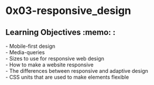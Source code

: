 <h1>0x03-responsive_design</h1>
<h2>Learning Objectives :memo: :</h2>
- Mobile-first design<br>
- Media-queries<br>
- Sizes to use for responsive web design<br>
- How to make a website responsive<br>
- The differences between responsive and adaptive design<br>
- CSS units that are used to make elements flexible
